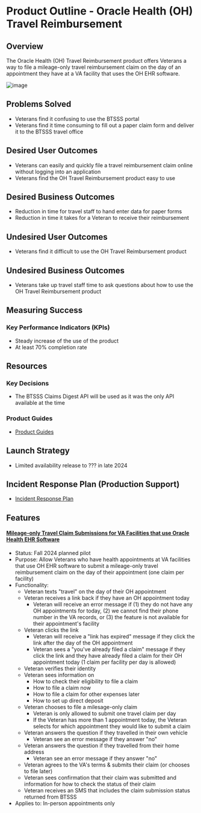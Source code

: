# Product Outline - Oracle Health (OH) Travel Reimbursement

## Overview
The Oracle Health (OH) Travel Reimbursement product offers Veterans a way to file a mileage-only travel reimbursement claim on the day of an appointment they have at a VA facility that uses the OH EHR software.

![image](https://github.com/department-of-veterans-affairs/va.gov-team/assets/86678742/e33b12ff-46fd-4ce2-becd-ccf1cf413112)

## Problems Solved
- Veterans find it confusing to use the BTSSS portal
- Veterans find it time consuming to fill out a paper claim form and deliver it to the BTSSS travel office

## Desired User Outcomes
 - Veterans can easily and quickly file a travel reimbursement claim online without logging into an application
 - Veterans find the OH Travel Reimbursement product easy to use
 
## Desired Business Outcomes
 - Reduction in time for travel staff to hand enter data for paper forms
 - Reduction in time it takes for a Veteran to receive their reimbursement
  
## Undesired User Outcomes
 - Veterans find it difficult to use the OH Travel Reimbursement product

## Undesired Business Outcomes
 - Veterans take up travel staff time to ask questions about how to use the OH Travel Reimbursement product
 
## Measuring Success

### Key Performance Indicators (KPIs)
- Steady increase of the use of the product
- At least 70% completion rate

## Resources

### Key Decisions
- The BTSSS Claims Digest API will be used as it was the only API available at the time
  
### Product Guides
- [Product Guides](https://github.com/department-of-veterans-affairs/va.gov-team/blob/master/products/health-care/checkin/product/product-guides/README.md#day-of-check-in-or-patient-check-in)

## Launch Strategy
- Limited availability release to ??? in late 2024

## Incident Response Plan (Production Support)
- [Incident Response Plan](https://github.com/department-of-veterans-affairs/va.gov-team/blob/master/products/health-care/checkin/engineering/production-support.md)

## Features

#### [Mileage-only Travel Claim Submissions for VA Facilities that use Oracle Health EHR Software](https://github.com/department-of-veterans-affairs/va.gov-team/blob/master/products/health-care/checkin/product/Initiatives/check-in-for-oracle-health.md)
- Status: Fall 2024 planned pilot
- Purpose: Allow Veterans who have health appointments at VA facilities that use OH EHR software to submit a mileage-only travel reimbursement claim on the day of their appointment (one claim per facility)
- Functionality:
    - Veteran texts "travel" on the day of their OH appointment
    - Veteran receives a link back if they have an OH appointment today 
        - Veteran will receive an error message if (1) they do not have any OH appointments for today, (2) we cannot find their phone number in the VA records, or (3) the feature is not available for their appointment's facility
    - Veteran clicks the link 
        - Veteran will receive a "link has expired" message if they click the link after the day of the OH appointment
        - Veteran sees a "you've already filed a claim" message if they click the link and they have already filed a claim for their OH appointment today (1 claim per facility per day is allowed)
    - Veteran verifies their identity  
    - Veteran sees information on
        - How to check their eligibility to file a claim
        - How to file a claim now
        - How to file a claim for other expenses later
        - How to set up direct deposit
    - Veteran chooses to file a milesage-only claim
        - Veteran is only allowed to submit one travel claim per day
        - If the Veteran has more than 1 appointment today, the Veteran selects for which appointment they would like to submit a claim
    - Veteran answers the question if they travelled in their own vehicle
        - Veteran see an error message if they answer "no"
    - Veteran answers the question if they travelled from their home address
        - Veteran see an error message if they answer "no"  
    - Veteran agrees to the VA's terms & submits their claim (or chooses to file later)
    - Veteran sees confirmation that their claim was submitted and information for how to check the status of their claim
    - Veteran receives an SMS that includes the claim submission status returned from BTSSS
- Applies to: In-person appointments only

   







